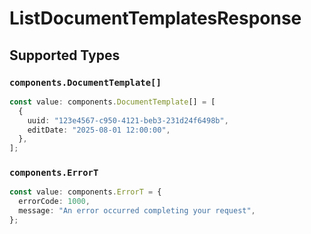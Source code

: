 # ListDocumentTemplatesResponse


## Supported Types

### `components.DocumentTemplate[]`

```typescript
const value: components.DocumentTemplate[] = [
  {
    uuid: "123e4567-c950-4121-beb3-231d24f6498b",
    editDate: "2025-08-01 12:00:00",
  },
];
```

### `components.ErrorT`

```typescript
const value: components.ErrorT = {
  errorCode: 1000,
  message: "An error occurred completing your request",
};
```

